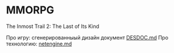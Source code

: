 # MMORPG
The Inmost Trail 2: The Last of Its Kind

Про игру: сгенерированныый дизайн документ [DESDOC.md](DESDOC.md)
Про технологию: [netengine.md](netengine.md)